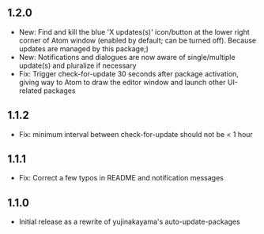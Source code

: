 ## 1.2.0
* New: Find and kill the blue 'X updates(s)' icon/button at the lower right
         corner of Atom window (enabled by default; can be turned off).
         Because updates are managed by this package;)
* New: Notifications and dialogues are now aware of single/multiple update(s)
         and pluralize if necessary
* Fix: Trigger check-for-update 30 seconds after package activation,
         giving way to Atom to draw the editor window and launch other
         UI-related packages

## 1.1.2
* Fix: minimum interval between check-for-update should not be < 1 hour

## 1.1.1
* Fix: Correct a few typos in README and notification messages

## 1.1.0
* Initial release as a rewrite of yujinakayama's auto-update-packages